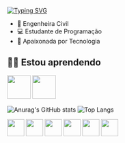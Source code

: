 [![Typing SVG](https://readme-typing-svg.demolab.com?font=Playpen+Sans&size=30&duration=9000&pause=5000&color=F700B8&width=535&lines=Oie%2C+Eu+sou+a+Nicoly+Meneghesso)](https://git.io/typing-svg)

- :construction_worker: Engenheira Civil
- 💻 Estudante de Programação
- :purple_heart: Apaixonada por Tecnologia

## 👨‍💻 Estou aprendendo
<p>
  <img src="https://cdn.jsdelivr.net/gh/devicons/devicon@latest/icons/rails/rails-plain-wordmark.svg" width="55" height="55"/>
  <img src="https://cdn.jsdelivr.net/gh/devicons/devicon@latest/icons/ruby/ruby-plain-wordmark.svg" width="55" height="55"/>
</p>

![Anurag's GitHub stats](https://github-readme-stats.vercel.app/api?username=nicolymeneghesso&hide=issues&show_icons=true&theme=radical)
![Top Langs](https://github-readme-stats.vercel.app/api/top-langs/?username=nicolymeneghesso&layout=compact&theme=radical)

<p>
  <img src="https://cdn.jsdelivr.net/gh/devicons/devicon@latest/icons/html5/html5-original.svg" width="40" height="40"/>
  <img src="https://cdn.jsdelivr.net/gh/devicons/devicon@latest/icons/css3/css3-original.svg" width="40" height="40"/>
  <img src="https://cdn.jsdelivr.net/gh/devicons/devicon@latest/icons/javascript/javascript-original.svg" width="40" height="40"/>
  <img src="https://cdn.jsdelivr.net/gh/devicons/devicon@latest/icons/bootstrap/bootstrap-original.svg" width="40" height="40"/>
  <img src="https://cdn.jsdelivr.net/gh/devicons/devicon@latest/icons/git/git-original.svg" width="40" height="40"/>
  <img src="https://cdn.jsdelivr.net/gh/devicons/devicon@latest/icons/vscode/vscode-original.svg" width="40" height="40"/>
</p>
